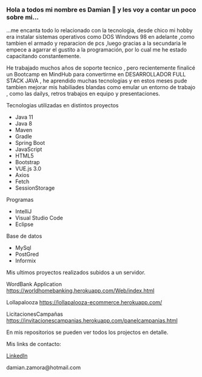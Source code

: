 ### Hola a todos mi nombre es Damian 👋 y les voy a contar un poco sobre mi... 


...me encanta todo lo relacionado con la tecnologia, desde chico mi hobby era instalar sistemas operativos como DOS Windows 98 en adelante ,como tambien el armado y reparacion de pcs ,luego gracias a la secundaria le empece a agarrar el gustito a la programación, por lo cual me he estado capacitando constantemente.

He trabajado muchos años de soporte tecnico , pero recientemente finalicé un Bootcamp en MindHub para convertirme en DESARROLLADOR FULL STACK JAVA , he aprendido muchas tecnologias y en estos meses pude tambien mejorar mis habiliades blandas como emular un entorno de trabajo , como las dailys, retros trabajos en equipo y presentaciones.


Tecnologias utilizadas en distintos proyectos

  <ul >
  <li>Java 11</li>
  <li>Java 8</li>
  <li>Maven</li>
  <li>Gradle</li>  
  <li>Spring Boot</li>
  <li>JavaScript</li>
  <li>HTML5</li>
  <li>Bootstrap</li>
  <li>VUE.js 3.0</li>
  <li>Axios</li>
  <li>Fetch</li>
  <li>SessionStorage</li>
  </ul>
  
  Programas
  <ul>
  <li>IntelliJ</li>
  <li>Visual Studio Code</li>
  <li>Eclipse</li>
  </ul>
  
  Base de datos
  <ul>
  <li>MySql</li>
  <li>PostGred</li>
  <li>Informix</li>
  </ul>
  
  
Mis ultimos proyectos realizados subidos a un servidor. 

WordBank Application
https://worldhomebanking.herokuapp.com/Web/index.html

Lollapalooza
https://lollapalooza-ecommerce.herokuapp.com/

LicitacionesCampañas
https://invitacionescampanias.herokuapp.com/panelcampanias.html


En mis repositorios se pueden ver todos los projectos en detalle.

Mis links de contacto:

<a href="https://www.linkedin.com/in/damian-zamora/">LinkedIn</a>
<p>damian.zamora@hotmail.com</p>


<!--
**damianzamora/damianzamora** is a ✨ _special_ ✨ repository because its `README.md` (this file) appears on your GitHub profile.

Here are some ideas to get you started:

- 🔭 I’m currently working on ...
- 🌱 I’m currently learning ...
- 👯 I’m looking to collaborate on ...
- 🤔 I’m looking for help with ...
- 💬 Ask me about ...
- 📫 How to reach me: ...
- 😄 Pronouns: ...
- ⚡ Fun fact: ...
-->
